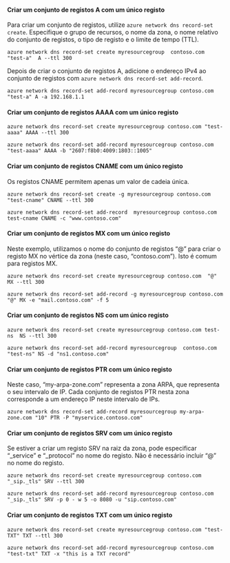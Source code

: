 #### Criar um conjunto de registos A com um único registo

Para criar um conjunto de registos, utilize `azure network dns record-set create`. Especifique o grupo de recursos, o nome da zona, o nome relativo do conjunto de registos, o tipo de registo e o limite de tempo (TTL).

    azure network dns record-set create myresourcegroup  contoso.com "test-a"  A --ttl 300

Depois de criar o conjunto de registos A, adicione o endereço IPv4 ao conjunto de registos com `azure network dns record-set add-record`.

    azure network dns record-set add-record myresourcegroup contoso.com "test-a" A -a 192.168.1.1

#### Criar um conjunto de registos AAAA com um único registo

    azure network dns record-set create myresourcegroup contoso.com "test-aaaa" AAAA --ttl 300

    azure network dns record-set add-record myresourcegroup contoso.com "test-aaaa" AAAA -b "2607:f8b0:4009:1803::1005"

#### Criar um conjunto de registos CNAME com um único registo

Os registos CNAME permitem apenas um valor de cadeia única.


    azure network dns record-set create -g myresourcegroup contoso.com  "test-cname" CNAME --ttl 300

    azure network dns record-set add-record  myresourcegroup contoso.com  test-cname CNAME -c "www.contoso.com"


#### Criar um conjunto de registos MX com um único registo

Neste exemplo, utilizamos o nome do conjunto de registos “@” para criar o registo MX no vértice da zona (neste caso, “contoso.com”). Isto é comum para registos MX.

    azure network dns record-set create myresourcegroup contoso.com  "@"  MX --ttl 300

    azure network dns record-set add-record -g myresourcegroup contoso.com  "@" MX -e "mail.contoso.com" -f 5


#### Criar um conjunto de registos NS com um único registo

    azure network dns record-set create myresourcegroup contoso.com test-ns  NS --ttl 300

    azure network dns record-set add-record myresourcegroup  contoso.com  "test-ns" NS -d "ns1.contoso.com"

#### Criar um conjunto de registos PTR com um único registo  
Neste caso, “my-arpa-zone.com” representa a zona ARPA, que representa o seu intervalo de IP.  Cada conjunto de registos PTR nesta zona corresponde a um endereço IP neste intervalo de IPs.    

    azure network dns record-set add-record myresourcegroup my-arpa-zone.com "10" PTR -P "myservice.contoso.com"   

#### Criar um conjunto de registos SRV com um único registo

Se estiver a criar um registo SRV na raiz da zona, pode especificar “_service” e “_protocol” no nome do registo. Não é necessário incluir “@” no nome do registo.


    azure network dns record-set create myresourcegroup contoso.com "_sip._tls" SRV --ttl 300

    azure network dns record-set add-record myresourcegroup contoso.com  "_sip._tls" SRV -p 0 - w 5 -o 8080 -u "sip.contoso.com"

#### Criar um conjunto de registos TXT com um único registo

    azure network dns record-set create myresourcegroup contoso.com "test-TXT" TXT --ttl 300

    azure network dns record-set add-record myresourcegroup contoso.com "test-txt" TXT -x "this is a TXT record"


<!--HONumber=Sep16_HO4-->


